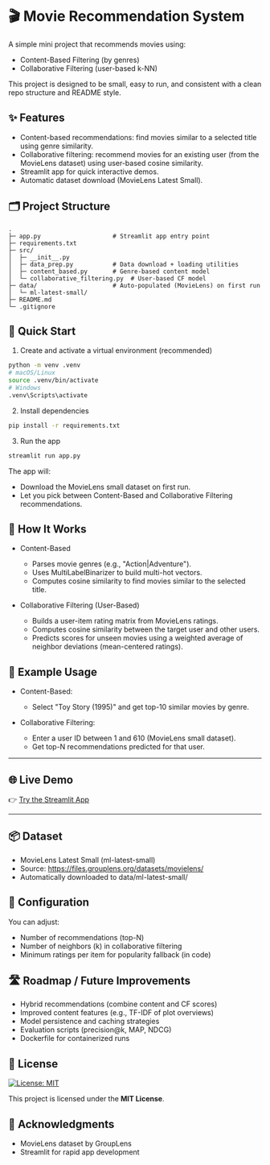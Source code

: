 # 🎬 Movie Recommendation System

A simple mini project that recommends movies using:
- Content-Based Filtering (by genres)
- Collaborative Filtering (user-based k-NN)

This project is designed to be small, easy to run, and consistent with a clean repo structure and README style.

## ✨ Features
- Content-based recommendations: find movies similar to a selected title using genre similarity.
- Collaborative filtering: recommend movies for an existing user (from the MovieLens dataset) using user-based cosine similarity.
- Streamlit app for quick interactive demos.
- Automatic dataset download (MovieLens Latest Small).

## 🗂 Project Structure
```
.
├─ app.py                    # Streamlit app entry point
├─ requirements.txt
├─ src/
│  ├─ __init__.py
│  ├─ data_prep.py           # Data download + loading utilities
│  ├─ content_based.py       # Genre-based content model
│  └─ collaborative_filtering.py  # User-based CF model
├─ data/                     # Auto-populated (MovieLens) on first run
│  └─ ml-latest-small/
├─ README.md
└─ .gitignore
```

## 🚀 Quick Start

1) Create and activate a virtual environment (recommended)
```bash
python -m venv .venv
# macOS/Linux
source .venv/bin/activate
# Windows
.venv\Scripts\activate
```

2) Install dependencies
```bash
pip install -r requirements.txt
```

3) Run the app
```bash
streamlit run app.py
```

The app will:
- Download the MovieLens small dataset on first run.
- Let you pick between Content-Based and Collaborative Filtering recommendations.

## 🧠 How It Works

- Content-Based
  - Parses movie genres (e.g., "Action|Adventure").
  - Uses MultiLabelBinarizer to build multi-hot vectors.
  - Computes cosine similarity to find movies similar to the selected title.

- Collaborative Filtering (User-Based)
  - Builds a user-item rating matrix from MovieLens ratings.
  - Computes cosine similarity between the target user and other users.
  - Predicts scores for unseen movies using a weighted average of neighbor deviations (mean-centered ratings).

## 🧪 Example Usage

- Content-Based:
  - Select "Toy Story (1995)" and get top-10 similar movies by genre.

- Collaborative Filtering:
  - Enter a user ID between 1 and 610 (MovieLens small dataset).
  - Get top-N recommendations predicted for that user.

---
## 🌐 Live Demo

👉 [Try the Streamlit App](https://your-app-link.streamlit.app)

---
## 📦 Dataset
- MovieLens Latest Small (ml-latest-small)
- Source: https://files.grouplens.org/datasets/movielens/
- Automatically downloaded to data/ml-latest-small/

## 🔧 Configuration
You can adjust:
- Number of recommendations (top-N)
- Number of neighbors (k) in collaborative filtering
- Minimum ratings per item for popularity fallback (in code)

## 🛣️ Roadmap / Future Improvements
- Hybrid recommendations (combine content and CF scores)
- Improved content features (e.g., TF-IDF of plot overviews)
- Model persistence and caching strategies
- Evaluation scripts (precision@k, MAP, NDCG)
- Dockerfile for containerized runs


## 📄 License

[![License: MIT](https://img.shields.io/badge/License-MIT-yellow.svg)](LICENSE)

This project is licensed under the **MIT License**.

## 🙌 Acknowledgments
- MovieLens dataset by GroupLens
- Streamlit for rapid app development
